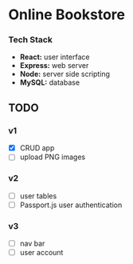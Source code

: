 # Online Bookstore

### Tech Stack
- **React:** user interface
- **Express:** web server
- **Node:** server side scripting
- **MySQL:** database

## TODO
### v1
- [x] CRUD app
- [ ] upload PNG images

### v2
- [ ] user tables
- [ ] Passport.js user authentication 

### v3
- [ ] nav bar
- [ ] user account